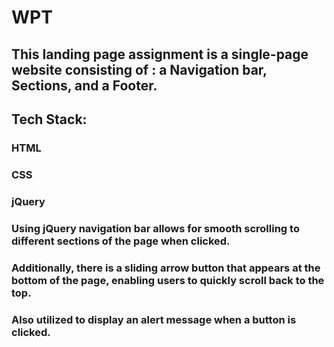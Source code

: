 # WPT

## This landing page assignment is a single-page website consisting of : a Navigation bar, Sections, and a Footer.
## Tech Stack:
### HTML
### CSS
### jQuery

### Using jQuery navigation bar allows for smooth scrolling to different sections of the page when clicked.
### Additionally, there is a sliding arrow button that appears at the bottom of the page, enabling users to quickly scroll back to the top. 
### Also utilized to display an alert message when a button is clicked.
